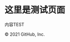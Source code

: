 <!DOCTYPE html>
<html>
<head>
<meta charset="utf-8">
<title>NOIKH</title>
</head>
<body>
 
<h1>这里是测试页面</h1>
 
<p>内容TEST</p>
 
</body>
</html>
© 2021 GitHub, Inc.
